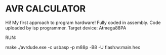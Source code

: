 # AVR CALCULATOR

Hi! My first approach to program hardware!
Fully coded in assembly.
Code uploaded by isp programmer.
Target device: Atmega88PA


RUN:

make
./avrdude.exe -c usbasp -p m88p -B8 -U flash:w:main.hex
